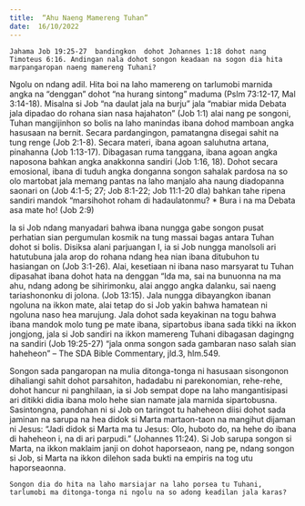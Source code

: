 ```yaml
---
title:  “Ahu Naeng Mamereng Tuhan”
date:  16/10/2022
---
```


`Jahama Job 19:25-27  bandingkon  dohot Johannes 1:18 dohot nang Timoteus 6:16. Andingan nala dohot songon keadaan na sogon dia hita marpangaropan naeng mamereng Tuhani?`

Ngolu on ndang adil. Hita boi na laho mamereng on tarlumobi marnida angka na “denggan” dohot “na hurang sintong” maduma (Pslm 73:12-17, Mal 3:14-18). Misalna si Job “na daulat jala na burju” jala “mabiar mida Debata jala dipadao do rohana sian nasa hajahaton” (Job 1:1) alai nang pe songoni, Tuhan mangijinhon so bolis na laho manindas ibana dohod mamboan angka hasusaan na bernit. Secara pardangingon, pamatangna disegai sahit na tung renge (Job 2:1-8). Secara materi, ibana agoan saluhutna artana, pinahanna (Job 1:13-17). Dibagasan ruma tanggana, ibana agoan angka naposona bahkan angka anakkonna sandiri (Job 1:16, 18). Dohot secara emosional, ibana di tuduh angka donganna songon sahalak pardosa na so olo martobat jala memang pantas na laho manjalo aha naung diadopanna saonari on (Job 4:1-5; 27; Job 8:1-22; Job 11:1-20 dla) bahkan tahe ripena sandiri mandok “marsihohot roham di hadaulatonmu? * Bura i na ma Debata asa mate ho! (Job 2:9)

Ia si Job ndang manyadari bahwa ibana nungga gabe songon pusat perhatian sian pergumulan kosmik na tung massai bagas antara Tuhan dohot si bolis. Disiksa alani parjuangan I, ia si Job nungga manolsoli ari hatutubuna jala arop do rohana ndang hea nian ibana ditubuhon tu hasiangan on (Job 3:1-26). Alai, kesetiaan ni ibana naso marsyarat tu Tuhan dipasahat ibana dohot hata na denggan “Ida ma, sai na bunuonna na ma ahu, ndang adong be sihirimonku, alai anggo angka dalanku, sai naeng tariashononku di jolona. (Job 13:15). Jala nungga dibayangkon ibanan ngoluna na ikkon mate, alai tetap do si Job yakin bahwa hamatean ni ngoluna naso hea marujung. Jala dohot sada keyakinan na togu bahwa ibana mandok molo tung pe mate ibana, sipartobus ibana sada tikki na ikkon jongjong, jala si Job sandiri na ikkon mamereng Tuhani dibagasan dagingng na sandiri (Job 19:25-27) “jala onma songon sada gambaran naso salah sian haheheon” – The SDA Bible Commentary, jld.3, hlm.549.

Songon sada pangaropan na mulia ditonga-tonga ni hasusaan sisongonon dihaliangi sahit dohot parsahiton, hadadabu ni parekonomian, rehe-rehe, dohot hancur ni panghilaan, ia si Job sempat dope na laho mangantisipasi ari ditikki didia ibana molo hehe sian namate jala marnida sipartobusna. Sasintongna, pandohan ni si Job on taringot tu haheheon diisi dohot sada jaminan na sarupa na hea didok si Marta martaon-taon na mangihut dijaman ni Jesus: “Jadi didok si Marta ma tu Jesus: Olo, huboto do, na hehe do ibana di haheheon i, na di ari parpudi.” (Johannes 11:24). Si Job sarupa songon si Marta, na ikkon maklaim janji on dohot haporseaon, nang pe, ndang songon si Job, si Marta na ikkon dilehon sada bukti na empiris na tog utu haporseaonna.

`Songon dia do hita na laho marsiajar na laho porsea tu Tuhani, tarlumobi ma ditonga-tonga ni ngolu na so adong keadilan jala karas?`